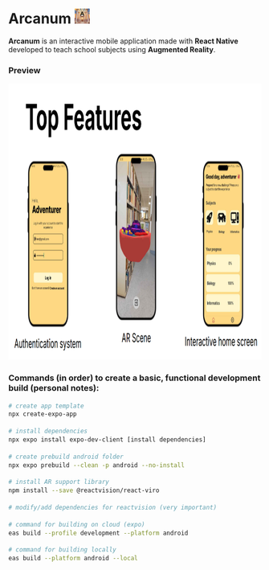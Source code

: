 # Arcanum <img src="assets/images/icon.png" width="30" height = "30"/>
**Arcanum** is an interactive mobile application made with **React Native** developed to teach school subjects using **Augmented Reality**.


### Preview

<img src="assets/images/top-features.png" width="1000" height = "550"/>

### Commands (in order) to create a basic, functional development build (personal notes):

```bash
# create app template
npx create-expo-app

# install dependencies
npx expo install expo-dev-client [install dependencies]

# create prebuild android folder
npx expo prebuild --clean -p android --no-install

# install AR support library
npm install --save @reactvision/react-viro

# modify/add dependencies for reactvision (very important)

# command for building on cloud (expo)
eas build --profile development --platform android

# command for building locally
eas build --platform android --local
```
